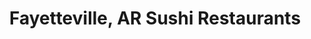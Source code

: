 ---
layout: city
title: Fayetteville, AR Sushi Restaurants
permalink: /arkansas/fayetteville/
stateAbbr: AR
stateName: Arkansas
cityName: Fayetteville
---